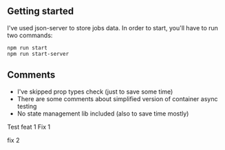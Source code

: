 ## Getting started

I've used json-server to store jobs data. In order to start, you'll have to run two commands:

```
npm run start
npm run start-server
```

## Comments

- I've skipped prop types check (just to save some time)
- There are some comments about simplified version of container async testing
- No state management lib included (also to save time mostly)

Test feat 1
Fix 1

fix 2
